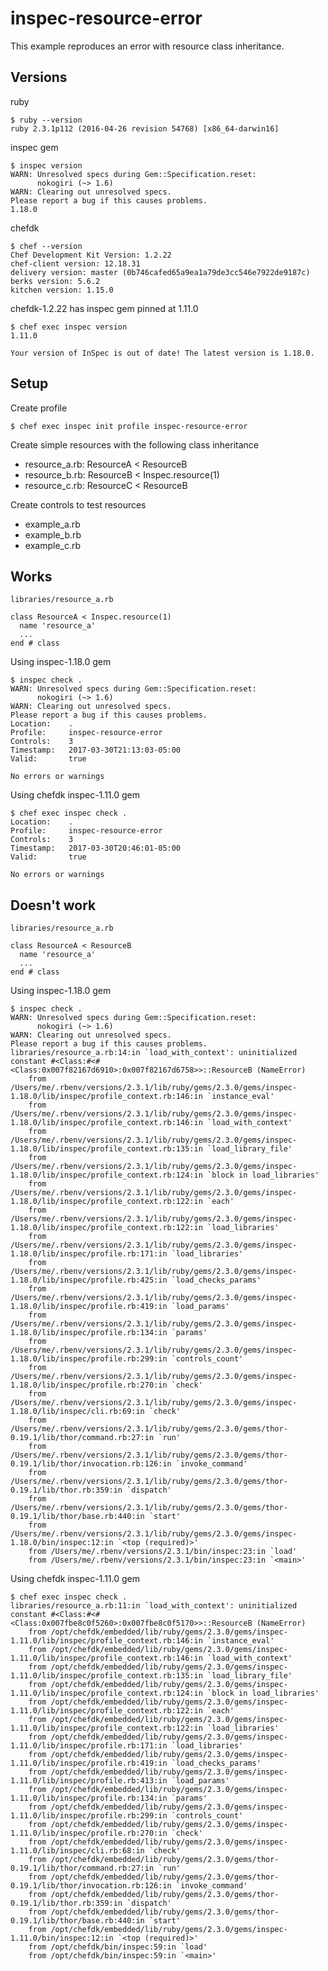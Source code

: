 # inspec-resource-error

This example reproduces an error with resource class inheritance.


## Versions

ruby

    $ ruby --version
    ruby 2.3.1p112 (2016-04-26 revision 54768) [x86_64-darwin16]

inspec gem

    $ inspec version
    WARN: Unresolved specs during Gem::Specification.reset:
          nokogiri (~> 1.6)
    WARN: Clearing out unresolved specs.
    Please report a bug if this causes problems.
    1.18.0

chefdk

    $ chef --version
    Chef Development Kit Version: 1.2.22
    chef-client version: 12.18.31
    delivery version: master (0b746cafed65a9ea1a79de3cc546e7922de9187c)
    berks version: 5.6.2
    kitchen version: 1.15.0

chefdk-1.2.22 has inspec gem pinned at 1.11.0

    $ chef exec inspec version
    1.11.0

    Your version of InSpec is out of date! The latest version is 1.18.0.


## Setup

Create profile

    $ chef exec inspec init profile inspec-resource-error

Create simple resources with the following class inheritance

  - resource_a.rb:  ResourceA < ResourceB
  - resource_b.rb:  ResourceB < Inspec.resource(1)
  - resource_c.rb:  ResourceC < ResourceB

Create controls to test resources

  - example_a.rb
  - example_b.rb
  - example_c.rb


## Works

`libraries/resource_a.rb`

    class ResourceA < Inspec.resource(1)
      name 'resource_a'
      ...
    end # class

Using inspec-1.18.0 gem

    $ inspec check .
    WARN: Unresolved specs during Gem::Specification.reset:
          nokogiri (~> 1.6)
    WARN: Clearing out unresolved specs.
    Please report a bug if this causes problems.
    Location:    .
    Profile:     inspec-resource-error
    Controls:    3
    Timestamp:   2017-03-30T21:13:03-05:00
    Valid:       true

    No errors or warnings

Using chefdk inspec-1.11.0 gem

    $ chef exec inspec check .
    Location:    .
    Profile:     inspec-resource-error
    Controls:    3
    Timestamp:   2017-03-30T20:46:01-05:00
    Valid:       true

    No errors or warnings


## Doesn't work

`libraries/resource_a.rb`

    class ResourceA < ResourceB
      name 'resource_a'
      ...
    end # class

Using inspec-1.18.0 gem

    $ inspec check .
    WARN: Unresolved specs during Gem::Specification.reset:
          nokogiri (~> 1.6)
    WARN: Clearing out unresolved specs.
    Please report a bug if this causes problems.
    libraries/resource_a.rb:14:in `load_with_context': uninitialized constant #<Class:#<#<Class:0x007f82167d6910>:0x007f82167d6758>>::ResourceB (NameError)
    	from /Users/me/.rbenv/versions/2.3.1/lib/ruby/gems/2.3.0/gems/inspec-1.18.0/lib/inspec/profile_context.rb:146:in `instance_eval'
    	from /Users/me/.rbenv/versions/2.3.1/lib/ruby/gems/2.3.0/gems/inspec-1.18.0/lib/inspec/profile_context.rb:146:in `load_with_context'
    	from /Users/me/.rbenv/versions/2.3.1/lib/ruby/gems/2.3.0/gems/inspec-1.18.0/lib/inspec/profile_context.rb:135:in `load_library_file'
    	from /Users/me/.rbenv/versions/2.3.1/lib/ruby/gems/2.3.0/gems/inspec-1.18.0/lib/inspec/profile_context.rb:124:in `block in load_libraries'
    	from /Users/me/.rbenv/versions/2.3.1/lib/ruby/gems/2.3.0/gems/inspec-1.18.0/lib/inspec/profile_context.rb:122:in `each'
    	from /Users/me/.rbenv/versions/2.3.1/lib/ruby/gems/2.3.0/gems/inspec-1.18.0/lib/inspec/profile_context.rb:122:in `load_libraries'
    	from /Users/me/.rbenv/versions/2.3.1/lib/ruby/gems/2.3.0/gems/inspec-1.18.0/lib/inspec/profile.rb:171:in `load_libraries'
    	from /Users/me/.rbenv/versions/2.3.1/lib/ruby/gems/2.3.0/gems/inspec-1.18.0/lib/inspec/profile.rb:425:in `load_checks_params'
    	from /Users/me/.rbenv/versions/2.3.1/lib/ruby/gems/2.3.0/gems/inspec-1.18.0/lib/inspec/profile.rb:419:in `load_params'
    	from /Users/me/.rbenv/versions/2.3.1/lib/ruby/gems/2.3.0/gems/inspec-1.18.0/lib/inspec/profile.rb:134:in `params'
    	from /Users/me/.rbenv/versions/2.3.1/lib/ruby/gems/2.3.0/gems/inspec-1.18.0/lib/inspec/profile.rb:299:in `controls_count'
    	from /Users/me/.rbenv/versions/2.3.1/lib/ruby/gems/2.3.0/gems/inspec-1.18.0/lib/inspec/profile.rb:270:in `check'
    	from /Users/me/.rbenv/versions/2.3.1/lib/ruby/gems/2.3.0/gems/inspec-1.18.0/lib/inspec/cli.rb:69:in `check'
    	from /Users/me/.rbenv/versions/2.3.1/lib/ruby/gems/2.3.0/gems/thor-0.19.1/lib/thor/command.rb:27:in `run'
    	from /Users/me/.rbenv/versions/2.3.1/lib/ruby/gems/2.3.0/gems/thor-0.19.1/lib/thor/invocation.rb:126:in `invoke_command'
    	from /Users/me/.rbenv/versions/2.3.1/lib/ruby/gems/2.3.0/gems/thor-0.19.1/lib/thor.rb:359:in `dispatch'
    	from /Users/me/.rbenv/versions/2.3.1/lib/ruby/gems/2.3.0/gems/thor-0.19.1/lib/thor/base.rb:440:in `start'
    	from /Users/me/.rbenv/versions/2.3.1/lib/ruby/gems/2.3.0/gems/inspec-1.18.0/bin/inspec:12:in `<top (required)>'
    	from /Users/me/.rbenv/versions/2.3.1/bin/inspec:23:in `load'
    	from /Users/me/.rbenv/versions/2.3.1/bin/inspec:23:in `<main>'

Using chefdk inspec-1.11.0 gem

    $ chef exec inspec check .
    libraries/resource_a.rb:11:in `load_with_context': uninitialized constant #<Class:#<#<Class:0x007fbe8c0f5260>:0x007fbe8c0f5170>>::ResourceB (NameError)
    	from /opt/chefdk/embedded/lib/ruby/gems/2.3.0/gems/inspec-1.11.0/lib/inspec/profile_context.rb:146:in `instance_eval'
    	from /opt/chefdk/embedded/lib/ruby/gems/2.3.0/gems/inspec-1.11.0/lib/inspec/profile_context.rb:146:in `load_with_context'
    	from /opt/chefdk/embedded/lib/ruby/gems/2.3.0/gems/inspec-1.11.0/lib/inspec/profile_context.rb:135:in `load_library_file'
    	from /opt/chefdk/embedded/lib/ruby/gems/2.3.0/gems/inspec-1.11.0/lib/inspec/profile_context.rb:124:in `block in load_libraries'
    	from /opt/chefdk/embedded/lib/ruby/gems/2.3.0/gems/inspec-1.11.0/lib/inspec/profile_context.rb:122:in `each'
    	from /opt/chefdk/embedded/lib/ruby/gems/2.3.0/gems/inspec-1.11.0/lib/inspec/profile_context.rb:122:in `load_libraries'
    	from /opt/chefdk/embedded/lib/ruby/gems/2.3.0/gems/inspec-1.11.0/lib/inspec/profile.rb:171:in `load_libraries'
    	from /opt/chefdk/embedded/lib/ruby/gems/2.3.0/gems/inspec-1.11.0/lib/inspec/profile.rb:419:in `load_checks_params'
    	from /opt/chefdk/embedded/lib/ruby/gems/2.3.0/gems/inspec-1.11.0/lib/inspec/profile.rb:413:in `load_params'
    	from /opt/chefdk/embedded/lib/ruby/gems/2.3.0/gems/inspec-1.11.0/lib/inspec/profile.rb:134:in `params'
    	from /opt/chefdk/embedded/lib/ruby/gems/2.3.0/gems/inspec-1.11.0/lib/inspec/profile.rb:299:in `controls_count'
    	from /opt/chefdk/embedded/lib/ruby/gems/2.3.0/gems/inspec-1.11.0/lib/inspec/profile.rb:270:in `check'
    	from /opt/chefdk/embedded/lib/ruby/gems/2.3.0/gems/inspec-1.11.0/lib/inspec/cli.rb:68:in `check'
    	from /opt/chefdk/embedded/lib/ruby/gems/2.3.0/gems/thor-0.19.1/lib/thor/command.rb:27:in `run'
    	from /opt/chefdk/embedded/lib/ruby/gems/2.3.0/gems/thor-0.19.1/lib/thor/invocation.rb:126:in `invoke_command'
    	from /opt/chefdk/embedded/lib/ruby/gems/2.3.0/gems/thor-0.19.1/lib/thor.rb:359:in `dispatch'
    	from /opt/chefdk/embedded/lib/ruby/gems/2.3.0/gems/thor-0.19.1/lib/thor/base.rb:440:in `start'
    	from /opt/chefdk/embedded/lib/ruby/gems/2.3.0/gems/inspec-1.11.0/bin/inspec:12:in `<top (required)>'
    	from /opt/chefdk/bin/inspec:59:in `load'
    	from /opt/chefdk/bin/inspec:59:in `<main>'    
